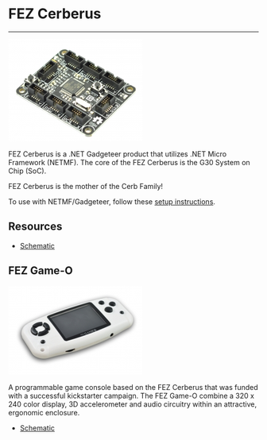 # FEZ Cerberus
---
![FEZ Cerberus](images/fez-cerberus.jpg)

FEZ Cerberus is a .NET Gadgeteer product that utilizes .NET Micro Framework (NETMF). The core of the FEZ Cerberus is the G30 System on Chip (SoC).

FEZ Cerberus is the mother of the Cerb Family!

To use with NETMF/Gadgeteer, follow these [setup instructions](../../software/netmf/getting-started.md).

## Resources
* [Schematic](http://files.ghielectronics.com/downloads/Schematics/FEZ/FEZ%20Cerberus%20Schematic.pdf)

## FEZ Game-O
![FEZ Game-O](images/fez-gameo.jpg)

A programmable game console based on the FEZ Cerberus that was funded with a successful kickstarter campaign. The FEZ Game-O combine a 320 x 240 color display, 3D accelerometer and audio circuitry within an attractive, ergonomic enclosure.

* [Schematic](http://files.ghielectronics.com/downloads/Schematics/FEZ/FEZ%20GameO%20Schematic.pdf)
